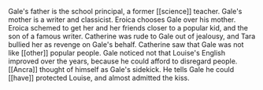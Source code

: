Gale's father is the school principal, a former [[science]] teacher. Gale's mother is a writer and classicist. Eroica chooses Gale over his mother. Eroica schemed to get her and her friends closer to a popular kid, and the son of a famous writer. Catherine was rude to Gale out of jealousy, and Tara bullied her as revenge on Gale's behalf. Catherine saw that Gale was not like [[other]] popular people. Gale noticed not that Louise's English improved over the years, because he could afford to disregard people. [[Ancra]] thought of himself as Gale's sidekick. He tells Gale he could [[have]] protected Louise, and almost admitted the kiss.